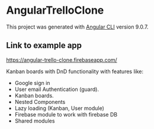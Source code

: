 # AngularTrelloClone

This project was generated with [Angular CLI](https://github.com/angular/angular-cli) version 9.0.7.

## Link to example app
https://angular-trello-clone.firebaseapp.com/

Kanban boards with DnD functionality with features like:
* Google sign in
* User email Authentication (guard).
* Kanban boards.
* Nested Components
* Lazy loading (Kanban, User module)
* Firebase module to work with firebase DB
* Shared modules